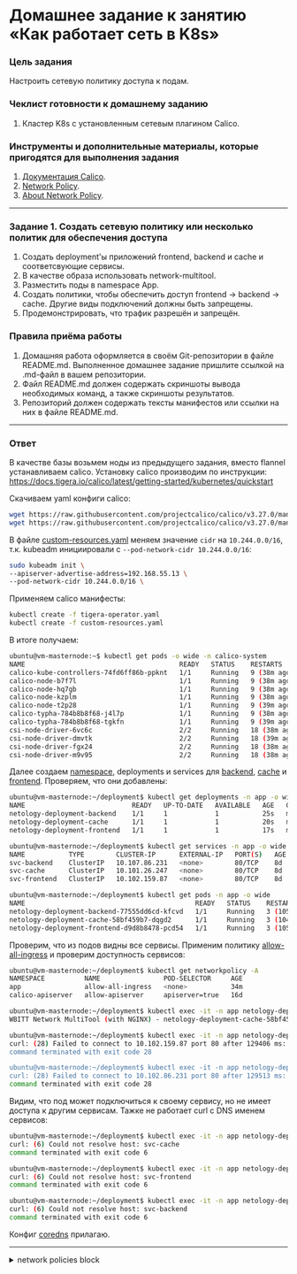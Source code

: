 # Домашнее задание к занятию «Как работает сеть в K8s»

### Цель задания

Настроить сетевую политику доступа к подам.

### Чеклист готовности к домашнему заданию

1. Кластер K8s с установленным сетевым плагином Calico.

### Инструменты и дополнительные материалы, которые пригодятся для выполнения задания

1. [Документация Calico](https://www.tigera.io/project-calico/).
2. [Network Policy](https://kubernetes.io/docs/concepts/services-networking/network-policies/).
3. [About Network Policy](https://docs.projectcalico.org/about/about-network-policy).

-----

### Задание 1. Создать сетевую политику или несколько политик для обеспечения доступа

1. Создать deployment'ы приложений frontend, backend и cache и соответсвующие сервисы.
2. В качестве образа использовать network-multitool.
3. Разместить поды в namespace App.
4. Создать политики, чтобы обеспечить доступ frontend -> backend -> cache. Другие виды подключений должны быть запрещены.
5. Продемонстрировать, что трафик разрешён и запрещён.

### Правила приёма работы

1. Домашняя работа оформляется в своём Git-репозитории в файле README.md. Выполненное домашнее задание пришлите ссылкой на .md-файл в вашем репозитории.
2. Файл README.md должен содержать скриншоты вывода необходимых команд, а также скриншоты результатов.
3. Репозиторий должен содержать тексты манифестов или ссылки на них в файле README.md.

---

### Ответ

В качестве базы возьмем ноды из предыдущего задания, вместо flannel устанавливаем calico. Установку calico производим по инструкции: https://docs.tigera.io/calico/latest/getting-started/kubernetes/quickstart

Скачиваем yaml конфиги calico:

```bash
wget https://raw.githubusercontent.com/projectcalico/calico/v3.27.0/manifests/tigera-operator.yaml
wget https://raw.githubusercontent.com/projectcalico/calico/v3.27.0/manifests/custom-resources.yaml
```

В файле [custom-resources.yaml](assets/custom-resources.yaml) меняем значение `cidr` на `10.244.0.0/16`, т.к. kubeadm инициировали с `--pod-network-cidr 10.244.0.0/16`:

```bash
sudo kubeadm init \
--apiserver-advertise-address=192.168.55.13 \
--pod-network-cidr 10.244.0.0/16 \
```

Применяем calico манифесты:

```bash
kubectl create -f tigera-operator.yaml
kubectl create -f custom-resources.yaml
```

В итоге получаем:

```bash
ubuntu@vm-masternode:~$ kubectl get pods -o wide -n calico-system
NAME                                       READY   STATUS    RESTARTS       AGE   IP               NODE            NOMINATED NODE   READINESS GATES
calico-kube-controllers-74fd6ff86b-ppknt   1/1     Running   9 (38m ago)    19d   10.244.118.183   vm-masternode   <none>           <none>
calico-node-b7f7l                          1/1     Running   9 (38m ago)    19d   192.168.55.22    vm-node03       <none>           <none>
calico-node-hq7gb                          1/1     Running   9 (38m ago)    19d   192.168.55.13    vm-masternode   <none>           <none>
calico-node-kzplm                          1/1     Running   9 (38m ago)    19d   192.168.55.25    vm-node02       <none>           <none>
calico-node-t2p28                          1/1     Running   9 (39m ago)    19d   192.168.55.5     vm-node01       <none>           <none>
calico-typha-784b8b8f68-j4l7p              1/1     Running   9 (38m ago)    19d   192.168.55.13    vm-masternode   <none>           <none>
calico-typha-784b8b8f68-tgkfn              1/1     Running   9 (39m ago)    19d   192.168.55.5     vm-node01       <none>           <none>
csi-node-driver-6vc6c                      2/2     Running   18 (38m ago)   19d   10.244.183.89    vm-node03       <none>           <none>
csi-node-driver-dmvtk                      2/2     Running   18 (39m ago)   19d   10.244.188.82    vm-node01       <none>           <none>
csi-node-driver-fgx24                      2/2     Running   18 (38m ago)   19d   10.244.118.188   vm-masternode   <none>           <none>
csi-node-driver-m9v95                      2/2     Running   18 (38m ago)   19d   10.244.187.151   vm-node02       <none>           <none>

```

Далее создаем [namespace](assets/namespace.yaml), deployments и services для [backend](assets/backend.yaml), [cache](assets/cache.yaml) и [frontend](assets/frontend.yaml).
Проверяем, что они добавлены:

```bash
ubuntu@vm-masternode:~/deployment$ kubectl get deployments -n app -o wide
NAME                           READY   UP-TO-DATE   AVAILABLE   AGE   CONTAINERS   IMAGES                    SELECTOR
netology-deployment-backend    1/1     1            1           25s   multitool    wbitt/network-multitool   app=app-back
netology-deployment-cache      1/1     1            1           20s   multitool    wbitt/network-multitool   app=app-cache
netology-deployment-frontend   1/1     1            1           17s   multitool    wbitt/network-multitool   app=app-front

ubuntu@vm-masternode:~/deployment$ kubectl get services -n app -o wide
NAME           TYPE        CLUSTER-IP      EXTERNAL-IP   PORT(S)   AGE   SELECTOR
svc-backend    ClusterIP   10.107.86.231   <none>        80/TCP    8d    app=app-back
svc-cache      ClusterIP   10.101.26.247   <none>        80/TCP    8d    app=app-cache
svc-frontend   ClusterIP   10.102.159.87   <none>        80/TCP    8d    app=app-front

ubuntu@vm-masternode:~/deployment$ kubectl get pods -n app -o wide
NAME                                           READY   STATUS    RESTARTS       AGE   IP               NODE        NOMINATED NODE   READINESS GATES
netology-deployment-backend-77555dd6cd-kfcvd   1/1     Running   3 (105m ago)   8d    10.244.183.82    vm-node03   <none>           <none>
netology-deployment-cache-58bf459b7-dqgd2      1/1     Running   3 (104m ago)   8d    10.244.188.75    vm-node01   <none>           <none>
netology-deployment-frontend-d9d8b8478-pcd54   1/1     Running   3 (105m ago)   8d    10.244.187.145   vm-node02   <none>           <none>
```

Проверим, что из подов видны все сервисы. Применим политику [allow-all-ingress](assets/np-allowall.yaml) и проверим доступность сервисов:

```bash
ubuntu@vm-masternode:~/deployment$ kubectl get networkpolicy -A
NAMESPACE          NAME                POD-SELECTOR     AGE
app                allow-all-ingress   <none>           34m
calico-apiserver   allow-apiserver     apiserver=true   16d
```

```bash
ubuntu@vm-masternode:~/deployment$ kubectl exec -it -n app netology-deployment-cache-58bf459b7-dqgd2 -- curl 10.101.26.247:80
WBITT Network MultiTool (with NGINX) - netology-deployment-cache-58bf459b7-dqgd2 - 10.244.188.75 - HTTP: 80 , HTTPS: 443 . (Formerly praqma/network-multitool)

ubuntu@vm-masternode:~/deployment$ kubectl exec -it -n app netology-deployment-cache-58bf459b7-dqgd2 -- curl 10.102.159.87:80
curl: (28) Failed to connect to 10.102.159.87 port 80 after 129406 ms: Couldn't connect to server
command terminated with exit code 28

ubuntu@vm-masternode:~/deployment$ kubectl exec -it -n app netology-deployment-cache-58bf459b7-dqgd2 -- curl 10.102.86.231:80
curl: (28) Failed to connect to 10.102.86.231 port 80 after 129513 ms: Couldn't connect to server
command terminated with exit code 28
```

Видим, что под может подключиться к своему сервису, но не имеет доступа к другим сервисам. Тажке не работает curl с DNS именем сервисов:

```bash
ubuntu@vm-masternode:~/deployment$ kubectl exec -it -n app netology-deployment-cache-58bf459b7-dqgd2 -- curl svc-cache
curl: (6) Could not resolve host: svc-cache
command terminated with exit code 6

ubuntu@vm-masternode:~/deployment$ kubectl exec -it -n app netology-deployment-cache-58bf459b7-dqgd2 -- curl svc-frontend
curl: (6) Could not resolve host: svc-frontend
command terminated with exit code 6

ubuntu@vm-masternode:~/deployment$ kubectl exec -it -n app netology-deployment-cache-58bf459b7-dqgd2 -- curl svc-backend
curl: (6) Could not resolve host: svc-backend
command terminated with exit code 6
```

Конфиг [coredns](assets/coredns.yaml) прилагаю.

---

<details>
<summary> network policies block</summary>
Теперь создаем сетевые политики для наших приложений. Создаем политику [deny-all](assets/np-denyall.yaml) и отдельные политики доступа к подам для [frontend](assets/np-frontend.yaml), [backend](assets/np-backend.yaml) и [cache](assets/np-cache.yaml).

```bash

ubuntu@vm-masternode:~/deployment$ kubectl get networkpolicy -n app -o wide
NAME                  POD-SELECTOR    AGE
np-backend            app=app-back    13m
np-cache              app=app-cache   13m
np-deny-all           <none>          13m
np-frontend           app=app-front   13m

```

</details>
